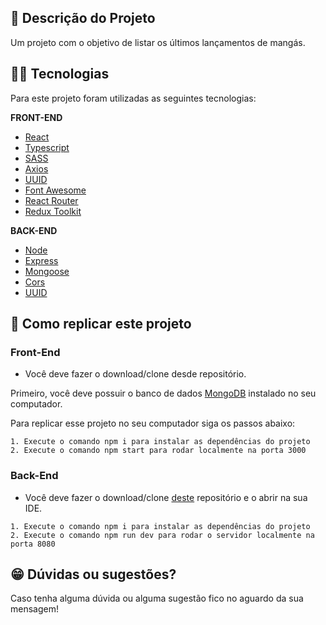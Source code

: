 ## :ledger: Descrição do Projeto

Um projeto com o objetivo de listar os últimos lançamentos de mangás.

## :man_technologist: Tecnologias

Para este projeto foram utilizadas as seguintes tecnologias:

**FRONT-END**

- [React](https://pt-br.reactjs.org/)
- [Typescript](https://www.typescriptlang.org/)
- [SASS](https://sass-lang.com/)
- [Axios](https://axios-http.com/ptbr/docs/intro)
- [UUID](https://www.uuidgenerator.net/)
- [Font Awesome](https://fontawesome.com/search?q=user&o=r)
- [React Router](https://v5.reactrouter.com/web/guides/quick-start)
- [Redux Toolkit](https://redux-toolkit.js.org/)

**BACK-END**

- [Node](https://nodejs.org/en/)
- [Express](https://expressjs.com/pt-br/)
- [Mongoose](https://mongoosejs.com/docs/queries.html)
- [Cors](https://www.npmjs.com/package/cors)
- [UUID](https://www.npmjs.com/package/uuid)

## :dvd: Como replicar este projeto

### Front-End

- Você deve fazer o download/clone desde repositório.

Primeiro, você deve possuir o banco de dados [MongoDB](https://www.mongodb.com/pt-br) instalado no seu computador.

Para replicar esse projeto no seu computador siga os passos abaixo:

```
1. Execute o comando npm i para instalar as dependências do projeto
2. Execute o comando npm start para rodar localmente na porta 3000
```

### Back-End

- Você deve fazer o download/clone [deste](https://github.com/rodhenr/MangaUpdater-Back-End) repositório e o abrir na sua IDE.

```
1. Execute o comando npm i para instalar as dependências do projeto
2. Execute o comando npm run dev para rodar o servidor localmente na porta 8080
```

## :grin: Dúvidas ou sugestões?

Caso tenha alguma dúvida ou alguma sugestão fico no aguardo da sua mensagem!
